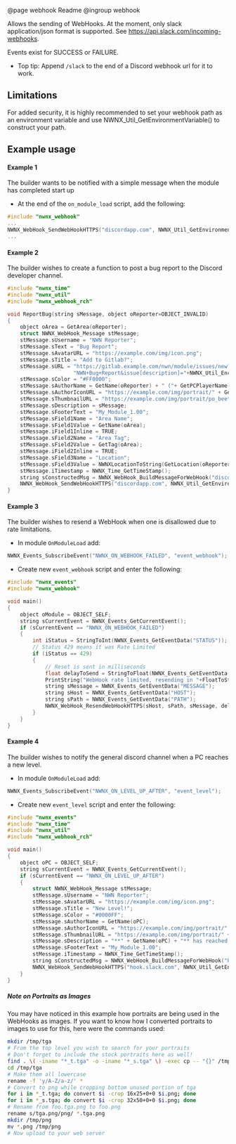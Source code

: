 @page webhook Readme
@ingroup webhook 

Allows the sending of WebHooks. At the moment, only slack application/json format is supported. See https://api.slack.com/incoming-webhooks.

Events exist for SUCCESS or FAILURE.

- Top tip: Append `/slack` to the end of a Discord webhook url for it to work.

## Limitations

For added security, it is highly recommended to set your webhook path as an environment variable and use NWNX_Util_GetEnvironmentVariable() to construct your path.

## Example usage

#### Example 1
The builder wants to be notified with a simple message when the module has completed start up
* At the end of the `on_module_load` script, add the following:
```c
#include "nwnx_webhook"
...
NWNX_WebHook_SendWebHookHTTPS("discordapp.com", NWNX_Util_GetEnvironmentVariable("NWNX_WEBHOOK_DEVELOPER_CHANNEL"), "Module has completed start up.");
...
```

#### Example 2

The builder wishes to create a function to post a bug report to the Discord developer channel.

```c
#include "nwnx_time"
#include "nwnx_util"
#include "nwnx_webhook_rch"

void ReportBug(string sMessage, object oReporter=OBJECT_INVALID)
{
    object oArea = GetArea(oReporter);
    struct NWNX_WebHook_Message stMessage;
    stMessage.sUsername = "NWN Reporter";
    stMessage.sText = "Bug Report";
    stMessage.sAvatarURL = "https://example.com/img/icon.png";
    stMessage.sTitle = "Add to Gitlab?";
    stMessage.sURL = "https://gitlab.example.com/nwn/module/issues/new?issue[title]="+
                     "NWN+Bug+Report&issue[description]="+NWNX_Util_EncodeStringForURL(sMessage);
    stMessage.sColor = "#FF0000";
    stMessage.sAuthorName = GetName(oReporter) + " ("+ GetPCPlayerName(oReporter)+")";
    stMessage.sAuthorIconURL = "https://example.com/img/portrait/" + GetStringLowerCase(GetPortraitResRef(oReporter)) + "t.png";
    stMessage.sThumbnailURL = "https://example.com/img/portrait/po_beetle_s.png";
    stMessage.sDescription = sMessage;
    stMessage.sFooterText = "My_Module_1.00";
    stMessage.sField1Name = "Area Name";
    stMessage.sField1Value = GetName(oArea);
    stMessage.iField1Inline = TRUE;
    stMessage.sField2Name = "Area Tag";
    stMessage.sField2Value = GetTag(oArea);
    stMessage.iField2Inline = TRUE;
    stMessage.sField3Name = "Location";
    stMessage.sField3Value = NWNXLocationToString(GetLocation(oReporter));
    stMessage.iTimestamp = NWNX_Time_GetTimeStamp();
    string sConstructedMsg = NWNX_WebHook_BuildMessageForWebHook("discordapp.com", NWNX_Util_GetEnvironmentVariable("NWNX_WEBHOOK_DEVELOPER_CHANNEL"), stMessage);
    NWNX_WebHook_SendWebHookHTTPS("discordapp.com", NWNX_Util_GetEnvironmentVariable("NWNX_WEBHOOK_DEVELOPER_CHANNEL"), sConstructedMsg);
}

```

#### Example 3
The builder wishes to resend a WebHook when one is disallowed due to rate limitations.
* In module `OnModuleLoad` add:
```c
NWNX_Events_SubscribeEvent("NWNX_ON_WEBHOOK_FAILED", "event_webhook");
```
* Create new `event_webhook` script and enter the following:
```c
#include "nwnx_events"
#include "nwnx_webhook"

void main()
{
    object oModule = OBJECT_SELF;
    string sCurrentEvent = NWNX_Events_GetCurrentEvent();
    if (sCurrentEvent == "NWNX_ON_WEBHOOK_FAILED")
    {
        int iStatus = StringToInt(NWNX_Events_GetEventData("STATUS"));
        // Status 429 means it was Rate Limited
        if (iStatus == 429)
        {
            // Reset is sent in milliseconds
            float delayToSend = StringToFloat(NWNX_Events_GetEventData("RETRY_AFTER")) / 1000.0f;
            PrintString("WebHook rate limited, resending in "+FloatToString(delayToSend)+" seconds.");
            string sMessage = NWNX_Events_GetEventData("MESSAGE");
            string sHost = NWNX_Events_GetEventData("HOST");
            string sPath = NWNX_Events_GetEventData("PATH");
            NWNX_WebHook_ResendWebHookHTTPS(sHost, sPath, sMessage, delayToSend);
        }
    }
}
```

#### Example 4
The builder wishes to notify the general discord channel when a PC reaches a new level.
* In module `OnModuleLoad` add:
```c
NWNX_Events_SubscribeEvent("NWNX_ON_LEVEL_UP_AFTER", "event_level");
```
* Create new `event_level` script and enter the following:
```c
#include "nwnx_events"
#include "nwnx_time"
#include "nwnx_util"
#include "nwnx_webhook_rch"

void main()
{
    object oPC = OBJECT_SELF;
    string sCurrentEvent = NWNX_Events_GetCurrentEvent();
    if (sCurrentEvent == "NWNX_ON_LEVEL_UP_AFTER")
    {
        struct NWNX_WebHook_Message stMessage;
        stMessage.sUsername = "NWN Reporter";
        stMessage.sAvatarURL = "https://example.com/img/icon.png";
        stMessage.sTitle = "New Level!";
        stMessage.sColor = "#0000FF";
        stMessage.sAuthorName = GetName(oPC);
        stMessage.sAuthorIconURL = "https://example.com/img/portrait/" + GetStringLowerCase(GetPortraitResRef(oPC)) + "t.png";
        stMessage.sThumbnailURL = "https://example.com/img/portrait/" + GetStringLowerCase(GetPortraitResRef(oPC)) + "s.png";
        stMessage.sDescription = "**" + GetName(oPC) + "** has reached level **"+IntToString(GetHitDice(oPC))+"**! :tada:";
        stMessage.sFooterText = "My_Module_1.00";
        stMessage.iTimestamp = NWNX_Time_GetTimeStamp();
        string sConstructedMsg = NWNX_WebHook_BuildMessageForWebHook("hook.slack.com", NWNX_Util_GetEnvironmentVariable("NWNX_WEBHOOK_PUBLIC_CHANNEL"), stMessage);
        NWNX_WebHook_SendWebHookHTTPS("hook.slack.com", NWNX_Util_GetEnvironmentVariable("NWNX_WEBHOOK_PUBLIC_CHANNEL"), sConstructedMsg);
    }
}
```

##### Note on Portraits as Images
You may have noticed in this example how portraits are being used in the WebHooks as images. If you want to know how I converted portraits to images to use for this, here were the commands used:
```bash
mkdir /tmp/tga
# From the top level you wish to search for your portraits
# Don't forget to include the stock portraits here as well!
find . \( -iname "*_t.tga" -o -iname "*_s.tga" \) -exec cp -- "{}" /tmp/tga \;
cd /tmp/tga
# Make them all lowercase
rename -f 'y/A-Z/a-z/' *
# Convert to png while cropping bottom unused portion of tga
for i in *_t.tga; do convert $i -crop 16x25+0+0 $i.png; done
for i in *_s.tga; do convert $i -crop 32x50+0+0 $i.png; done
# Rename from foo.tga.png to foo.png
rename s/tga.png/png/ *.tga.png
mkdir /tmp/png
mv *.png /tmp/png
# Now upload to your web server
```